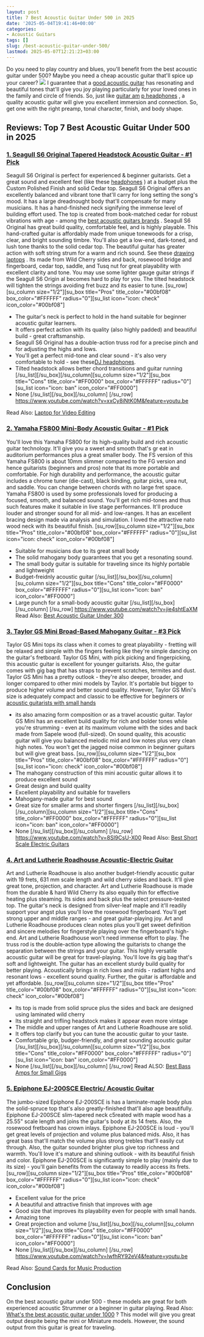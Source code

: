 ```yaml
---
layout: post
title: 7 Best Acoustic Guitar Under 500 in 2025
date: '2025-05-04T19:41:46+00:00'
categories:
- Acoustic Guitars
tags: []
slug: /best-acoustic-guitar-under-500/
lastmod: 2025-05-07T12:21:23+03:00
---
```


Do you need to play country and blues, you'll benefit from the best acoustic guitar under 500? Maybe you need a cheap acoustic guitar that'll spice up your career?
![](/assets/img/12/Pest-Control.jpg)
I guarantee that a
[good acoustic guitar](https://pestpolicy.com/best-acoustic-guitar-under-1500/)
has resonating and beautiful tones that'll give you joy playing particularly for your loved ones in the family and circle of friends.
So, just like
[guitar am](https://pestpolicy.com/best-headphones-for-guitar-amps/)
[p headphones](https://pestpolicy.com/best-headphones-for-guitar-amps/)
, a quality acoustic guitar will give you excellent immersion and connection. So, get one with the right preamp, tonal character, finish, and body shape.
## Reviews: Top 7 Best Acoustic Guitar Under 500 in 2025
### [1. Seagull S6 Original Tapered Headstock Acoustic Guitar - #1 Pick](https://www.amazon.com/dp/B07D8ZT7P6/?tag=p-policy-20)
Seagull S6 Original is perfect for experienced & beginner guitarists. Get a great sound and excellent feel (like these
[headphones](https://pestpolicy.com/best-noise-cancelling-headphones-under-200/)
) at a budget plus the Custom Polished Finish and solid Cedar top.
[](https://www.amazon.com/dp/B07D8ZT7P6/?tag=p-policy-20)
[](https://www.amazon.com/dp/B00NWYGZO6/?tag=p-policy-20)
[](https://www.amazon.com/dp/B01AWLPUAG/?tag=p-policy-20)
[](https://www.amazon.com/dp/B004MM8P3Q/?tag=p-policy-20)
[](https://www.amazon.com/dp/B01AYFA06Y/?tag=p-policy-20)
[](https://www.amazon.com/dp/B00JST5FU4/?tag=p-policy-20)
[](https://www.amazon.com/dp/B00TV90DX0/?tag=p-policy-20)
[](https://www.amazon.com/dp/B000CZ0R42/?tag=p-policy-20)
[](https://www.amazon.com/dp/B00B7EU1I4/?tag=p-policy-20)
[](https://www.amazon.com/dp/B0026SSW8G/?tag=p-policy-20)
[](https://www.amazon.com/dp/B0026SSW8G/?tag=p-policy-20)
[](https://www.amazon.com/dp/B000FFYLJQ/?tag=p-policy-20)
[](https://www.amazon.com/dp/B0026SSW8G/?tag=p-policy-20)
[](https://www.amazon.com/dp/B00IKVLXYI/?tag=p-policy-20)
[](https://www.amazon.com/dp/B00C0E0PR2/?tag=p-policy-20)
[](https://www.amazon.com/dp/B00MDVLOBS/?tag=p-policy-20)
[](https://www.amazon.com/dp/B00MV8MWEQ/?tag=p-policy-20)
Seagull S6 Original offers an excellently balanced and vibrant tone that'll carry for long setting the song's mood. It has a large dreadnought body that'll compensate for many musicians.
It has a hand-finished
neck signifying the immense level of building effort used. The top is created from book-matched cedar for robust vibrations with age - among the
[best acoustic guitars brands](https://pestpolicy.com/best-acoustic-guitar-under-2000/)
.
Seagull S6 Original has great build quality, comfortable feel, and is highly playable. This hand-crafted guitar is affordably made from unique tonewoods for a crisp, clear, and bright sounding timbre.
You'll also get a low-end, dark-toned, and lush tone thanks to the solid cedar top. The beautiful guitar has greater action with soft string strum for a warm and rich sound. See these
[drawing laptops](https://pestpolicy.com/best-laptops-for-drawing/)
.
Its made from Wild Cherry sides and back, rosewood bridge and fingerboard, cedar top, saddle, and Tusq nut for great playability with excellent clarity and tone.
You may use some lighter gauge guitar strings if the
Seagull S6 Origin
al becomes hard to play for you. The tilted headstock will tighten the strings avoiding
fret buzz and its easier to tune.
[su_row][su_column size="1/2"][su_box title="Pros" title_color="#00bf08" box_color="#FFFFFF" radius="0"][su_list icon="icon: check" icon_color="#00bf08"]
- The guitar's neck is perfect to hold in the hand suitable for beginner acoustic guitar learners.
- It offers perfect action with its quality (also highly padded) and beautiful build - great craftsmanship.
- Seagull S6 Original has a double-action truss rod for a precise pinch and for adjusting the highs and lows.
- You'll get a perfect mid-tone and clear sound - it's also very comfortable to hold - see these[DJ headphones](https://pestpolicy.com/best-dj-headphones/).
- Tilted headstock allows better chord transitions and guitar running
[/su_list][/su_box][/su_column][su_column size="1/2"][su_box title="Cons" title_color="#FF0000" box_color="#FFFFFF" radius="0"][su_list icon="icon: ban" icon_color="#FF0000"]
- None
[/su_list][/su_box][/su_column] [/su_row]
https://www.youtube.com/watch?v=xxCy8iNtK0M&feature=youtu.be

Read Also:
[Laptop for Video Editing](https://pestpolicy.com/best-laptop-for-video-editing/)
### [2. Yamaha FS800 Mini-Body Acoustic Guitar - #1 Pick](https://www.amazon.com/dp/B01E4QTYL6/?tag=p-policy-20)
You'll love this Yamaha FS800 for its high-quality build and rich acoustic guitar technology. It'll give you a sweet and smooth that's gr
eat in auditorium performances plus a great smaller body.
[](https://www.amazon.com/dp/B01E4QTYL6/?tag=p-policy-20)
[](https://www.amazon.com/dp/B00NWYGZO6/?tag=p-policy-20)
[](https://www.amazon.com/dp/B01AWLPUAG/?tag=p-policy-20)
[](https://www.amazon.com/dp/B004MM8P3Q/?tag=p-policy-20)
[](https://www.amazon.com/dp/B01AYFA06Y/?tag=p-policy-20)
[](https://www.amazon.com/dp/B00JST5FU4/?tag=p-policy-20)
[](https://www.amazon.com/dp/B00TV90DX0/?tag=p-policy-20)
[](https://www.amazon.com/dp/B000CZ0R42/?tag=p-policy-20)
[](https://www.amazon.com/dp/B00B7EU1I4/?tag=p-policy-20)
[](https://www.amazon.com/dp/B0026SSW8G/?tag=p-policy-20)
[](https://www.amazon.com/dp/B0026SSW8G/?tag=p-policy-20)
[](https://www.amazon.com/dp/B000FFYLJQ/?tag=p-policy-20)
[](https://www.amazon.com/dp/B0026SSW8G/?tag=p-policy-20)
[](https://www.amazon.com/dp/B00IKVLXYI/?tag=p-policy-20)
[](https://www.amazon.com/dp/B00C0E0PR2/?tag=p-policy-20)
[](https://www.amazon.com/dp/B00MDVLOBS/?tag=p-policy-20)
[](https://www.amazon.com/dp/B00MV8MWEQ/?tag=p-policy-20)
The FS version of this Yamaha FS800 is about 10mm slimmer compared to the FG version and hence guitarists (beginners and pros) note that its more portable and comfortable.
For high durability and performance, the acoustic guitar includes a chrome tuner (die-cast), black binding, guitar picks, urea nut, and saddle. You can change between chords with no large fret space.
Yamaha FS800 is used by some professionals loved for producing a focused, smooth, and balanced sound. You'll get rich mid-tones and thus such features make it suitable in live stage performances.
It'll produce louder and stronger sound for all mid- and low-ranges. It has an excellent bracing design made via analysis and simulation. I loved the attractive nato wood neck with its beautiful finish.
[su_row][su_column size="1/2"][su_box title="Pros" title_color="#00bf08" box_color="#FFFFFF" radius="0"][su_list icon="icon: check" icon_color="#00bf08"]
- Suitable for musicians due to its great small body
- The solid mahogany body guarantees that you get a resonating sound.
- The small body guitar is suitable for traveling since its highly portable and lightweight
- Budget-freidnly acoustic guitar
[/su_list][/su_box][/su_column][su_column size="1/2"][su_box title="Cons" title_color="#FF0000" box_color="#FFFFFF" radius="0"][su_list icon="icon: ban" icon_color="#FF0000"]
- Large punch for a small-body acoustic guitar
[/su_list][/su_box][/su_column] [/su_row]
https://www.youtube.com/watch?v=jie4shtEaXM
Read Also:
[Best Acoustic Guitar Under 300](https://pestpolicy.com/best-acoustic-guitar-under-300/)
### [3. Taylor GS Mini Broad-Based Mahogany Guitar - #3 Pick](https://www.amazon.com/dp/B007IVUOXM/?tag=p-policy-20)
Taylor GS Mini tops its class when it comes to great playability - fretting will be relaxed and simple with the fingers feeling like they're simple dancing on the guitar's fretboard.
[](https://www.amazon.com/dp/B007IVUOXM/?tag=p-policy-20)
[](https://www.amazon.com/dp/B00NWYGZO6/?tag=p-policy-20)
[](https://www.amazon.com/dp/B01AWLPUAG/?tag=p-policy-20)
[](https://www.amazon.com/dp/B004MM8P3Q/?tag=p-policy-20)
[](https://www.amazon.com/dp/B01AYFA06Y/?tag=p-policy-20)
[](https://www.amazon.com/dp/B00JST5FU4/?tag=p-policy-20)
[](https://www.amazon.com/dp/B00TV90DX0/?tag=p-policy-20)
[](https://www.amazon.com/dp/B000CZ0R42/?tag=p-policy-20)
[](https://www.amazon.com/dp/B00B7EU1I4/?tag=p-policy-20)
[](https://www.amazon.com/dp/B0026SSW8G/?tag=p-policy-20)
[](https://www.amazon.com/dp/B0026SSW8G/?tag=p-policy-20)
[](https://www.amazon.com/dp/B000FFYLJQ/?tag=p-policy-20)
[](https://www.amazon.com/dp/B0026SSW8G/?tag=p-policy-20)
[](https://www.amazon.com/dp/B00IKVLXYI/?tag=p-policy-20)
[](https://www.amazon.com/dp/B00C0E0PR2/?tag=p-policy-20)
[](https://www.amazon.com/dp/B00MDVLOBS/?tag=p-policy-20)
[](https://www.amazon.com/dp/B00MV8MWEQ/?tag=p-policy-20)
Taylor GS Mini, with pick picking and fingerpicking, this acoustic
guitar is excellent for younger guitarists. Also, the guitar comes with gig bag that has straps to prevent scratches, termites and dust.
Taylor GS Mini has a pretty outlook - they're also deeper, broader, and longer compared to other mini models by Taylor. It's portable but bigger to produce higher volume and better sound quality.
However,
Taylor GS Mini's size is adequately compact and classic to be effective for beginners or
[acoustic guitarists with small hands](https://pestpolicy.com/best-acoustic-guitar-for-small-hands/)
- its also amazing form composition or as a travel acoustic guitar.
Taylor GS Mini has an excellent build quality for rich and bolder tones while you're strumming - even at its maximum volume with the sides and back made from Sapele wood (full-sized).
On sound quality, this acoustic guitar will give you balanced melodic mid and low notes plus very clean high notes. You won't get the jagged noise common in beginner guitars but will give great bass.
[su_row][su_column size="1/2"][su_box title="Pros" title_color="#00bf08" box_color="#FFFFFF" radius="0"][su_list icon="icon: check" icon_color="#00bf08"]
- The mahogany construction of this mini acoustic guitar allows it to produce excellent sound
- Great design and build quality
- Excellent playability and suitable for travellers
- Mahogany-made guitar for best sound
- Great size for smaller arms and shorter fingers
[/su_list][/su_box][/su_column][su_column size="1/2"][su_box title="Cons" title_color="#FF0000" box_color="#FFFFFF" radius="0"][su_list icon="icon: ban" icon_color="#FF0000"]
- None
[/su_list][/su_box][/su_column] [/su_row]
https://www.youtube.com/watch?v=8Sl9CsU-X00
Read Also:
[Best Short Scale Electric Guitars](https://pestpolicy.com/best-short-scale-electric-guitars/)
### [4. Art and Lutherie Roadhouse Acoustic-Electric Guitar](https://www.amazon.com/dp/B01N4GXGH6/?tag=p-policy-20)
Art and Lutherie Roadhouse is also another budget-friendly acoustic guitar with 19 frets, 631 mm scale length and wild cherry sides and back. It'll give great tone, projection, and character.
[](https://www.amazon.com/dp/B007IVUOXM/?tag=p-policy-20)
[](https://www.amazon.com/dp/B00NWYGZO6/?tag=p-policy-20)
[](https://www.amazon.com/dp/B01AWLPUAG/?tag=p-policy-20)
[](https://www.amazon.com/dp/B004MM8P3Q/?tag=p-policy-20)
[](https://www.amazon.com/dp/B01AYFA06Y/?tag=p-policy-20)
[](https://www.amazon.com/dp/B00JST5FU4/?tag=p-policy-20)
[](https://www.amazon.com/dp/B00TV90DX0/?tag=p-policy-20)
[](https://www.amazon.com/dp/B000CZ0R42/?tag=p-policy-20)
[](https://www.amazon.com/dp/B00B7EU1I4/?tag=p-policy-20)
[](https://www.amazon.com/dp/B0026SSW8G/?tag=p-policy-20)
[](https://www.amazon.com/dp/B0026SSW8G/?tag=p-policy-20)
[](https://www.amazon.com/dp/B000FFYLJQ/?tag=p-policy-20)
[](https://www.amazon.com/dp/B0026SSW8G/?tag=p-policy-20)
[](https://www.amazon.com/dp/B00IKVLXYI/?tag=p-policy-20)
[](https://www.amazon.com/dp/B00C0E0PR2/?tag=p-policy-20)
[](https://www.amazon.com/dp/B00MDVLOBS/?tag=p-policy-20)
[](https://www.amazon.com/dp/B00MV8MWEQ/?tag=p-policy-20)
Art and Lutherie Roadhouse is made from the durable & hard Wild Cherry its also equally thin for effective heating plus steaming. Its sides and back plus the select pressure-tested top.
The guitar's neck is designed from silver-leaf maple and it'll readily support your angst plus you'll love the rosewood fingerboard. You'll get strong upper and middle ranges - and great guitar-playing joy.
Art and Lutherie Roadhouse produces clean notes plus you'll get sweet definition and sincere melodies for fingerstyle playing over the fingerboard's high-end.
Art and Lutherie Roadhouse won't need immense effort to play. The truss rod is the double-action type allowing the guitarists to change the separation between the strings and your guitar.
This highly versatile acoustic guitar will be great for travel-playing. You'll love its gig bag that's soft and lightweight. The guitar has an excellent sturdy build quality for better playing.
Acoustically brings in rich lows and mids -
radiant highs and resonant lows - excellent sound quality. Further, the guitar is affordable and yet affordable.
[su_row][su_column size="1/2"][su_box title="Pros" title_color="#00bf08" box_color="#FFFFFF" radius="0"][su_list icon="icon: check" icon_color="#00bf08"]
- Its top is made from solid spruce plus the sides and back are designed using laminated wild cherry
- Its straight and trifling headstock makes it appear even more vintage
- The middle and upper ranges of Art and Lutherie Roadhouse are solid.
- It offers top clarify but you can tune the acoustic guitar to your taste.
- Comfortable grip, budger-friendly, and great sounding acoustic guitar
[/su_list][/su_box][/su_column][su_column size="1/2"][su_box title="Cons" title_color="#FF0000" box_color="#FFFFFF" radius="0"][su_list icon="icon: ban" icon_color="#FF0000"]
- None
[/su_list][/su_box][/su_column] [/su_row]
Read ALSO:
[Best Bass Amps for Small Gigs](https://pestpolicy.com/best-bass-amps-for-small-gigs/)
### [5. Epiphone EJ-200SCE Electric/ Acoustic Guitar](https://www.amazon.com/dp/B0002F6PKC/?tag=p-policy-20)
The jumbo-sized Epiphone EJ-200SCE is has a laminate-maple body plus the solid-spruce top that's also greatly-finished that'll also age beautifully.
[](https://www.amazon.com/dp/B0002F6PKC/?tag=p-policy-20)
[](https://www.amazon.com/dp/B007IVUOXM/?tag=p-policy-20)
[](https://www.amazon.com/dp/B00NWYGZO6/?tag=p-policy-20)
[](https://www.amazon.com/dp/B01AWLPUAG/?tag=p-policy-20)
[](https://www.amazon.com/dp/B004MM8P3Q/?tag=p-policy-20)
[](https://www.amazon.com/dp/B01AYFA06Y/?tag=p-policy-20)
[](https://www.amazon.com/dp/B00JST5FU4/?tag=p-policy-20)
[](https://www.amazon.com/dp/B00TV90DX0/?tag=p-policy-20)
[](https://www.amazon.com/dp/B000CZ0R42/?tag=p-policy-20)
[](https://www.amazon.com/dp/B00B7EU1I4/?tag=p-policy-20)
[](https://www.amazon.com/dp/B0026SSW8G/?tag=p-policy-20)
[](https://www.amazon.com/dp/B0026SSW8G/?tag=p-policy-20)
[](https://www.amazon.com/dp/B000FFYLJQ/?tag=p-policy-20)
[](https://www.amazon.com/dp/B0026SSW8G/?tag=p-policy-20)
[](https://www.amazon.com/dp/B00IKVLXYI/?tag=p-policy-20)
[](https://www.amazon.com/dp/B00C0E0PR2/?tag=p-policy-20)
[](https://www.amazon.com/dp/B00MDVLOBS/?tag=p-policy-20)
[](https://www.amazon.com/dp/B00MV8MWEQ/?tag=p-policy-20)
Epiphone EJ-200SCE slim-tapered neck c5reated with maple wood has a 25.55" scale length and joins the guitar's body at its 14 frets. Also, the rosewood fretboard has crown inlays.
Epiphone EJ-200SCE
is loud - you'll get great levels of projection and volume plus balanced mids. Also, it has great bass that'll match the volume plus strong trebles that'll easily cut through.
Also, the guitar sounded brighter plus give top richness and warmth. You'll love it's mature and shining outlook - with its beautiful finish and color.
Epiphone EJ-200SCE is significantly simple to play (mainly due to its size) - you'll gain benefits from the cutaway to readily access its frets.
[su_row][su_column size="1/2"][su_box title="Pros" title_color="#00bf08" box_color="#FFFFFF" radius="0"][su_list icon="icon: check" icon_color="#00bf08"]
- Excellent value for the price
- A beautiful and attractive finish that improves with age
- Good size that improves its playability even for people with small hands.
- Amazing tone
- Great projection and volume
[/su_list][/su_box][/su_column][su_column size="1/2"][su_box title="Cons" title_color="#FF0000" box_color="#FFFFFF" radius="0"][su_list icon="icon: ban" icon_color="#FF0000"]
- None
[/su_list][/su_box][/su_column] [/su_row]
https://www.youtube.com/watch?v=lwfhRY92eV4&feature=youtu.be

Read Also:
[Sound Cards for Music Production](https://pestpolicy.com/best-sound-cards-for-music-production/)
## Conclusion
On the best acoustic guitar under 500 - these models are great for both experienced acoustic Strummer or a beginner in guitar playing. Read Also:
[What's the best acoustic guitar under 1000](https://pestpolicy.com/best-acoustic-guitar-under-1000/)
?
This model will give you great output despite being the mini or Miniature models. However, the sound output from this guitar is great for traveling.
